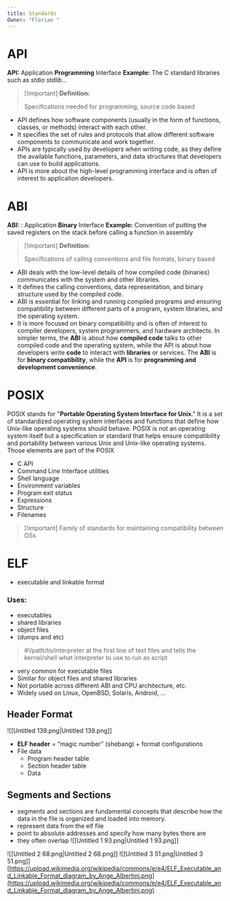 ```yaml
---
title: Standards
Owner: "Florian "
---
```

# API
**API:** Application **Programming** Interface
**Example:** The C standard libraries such as _stdio stdlib_…

> [!important] **Definition:**
> 
> Specifications needed for programming, source code based
- API defines how software components (usually in the form of functions, classes, or methods) interact with each other.
- It specifies the set of rules and protocols that allow different software components to communicate and work together.
- APIs are typically used by developers when writing code, as they define the available functions, parameters, and data structures that developers can use to build applications.
- API is more about the high-level programming interface and is often of interest to application developers.
# ABI
**ABI:** : Application **Binary** Interface
**Example:** Convention of putting the saved registers on the stack before calling a function in assembly

> [!important] **Definition:**
> 
> Specifications of calling conventions and file formats, binary based
- ABI deals with the low-level details of how compiled code (binaries) communicates with the system and other libraries.
- It defines the calling conventions, data representation, and binary structure used by the compiled code.
- ABI is essential for linking and running compiled programs and ensuring compatibility between different parts of a program, system libraries, and the operating system.
- It is more focused on binary compatibility and is often of interest to compiler developers, system programmers, and hardware architects.
In simpler terms, the **ABI** is about how **compiled code** talks to other compiled code and the operating system, while the API is about how developers write **code** to interact with **libraries** or services. The **ABI** is for **binary compatibility**, while the **API** is for **programming and development convenience**.
# POSIX
POSIX stands for "**Portable Operating System Interface for Unix**." It is a set of standardized operating system interfaces and functions that define how Unix-like operating systems should behave. POSIX is not an operating system itself but a specification or standard that helps ensure compatibility and portability between various Unix and Unix-like operating systems.
Those elements are part of the POSIX
- C API
- Command Line Interface utilities
- Shell language
- Environment variables
- Program exit status
- Expressions
- Structure
- Filenames

> [!important] Family of standards for maintaining compatibility between OSs
# ELF
- executable and linkable format
### Uses:
- executables
- shared libraries
- object files
- (dumps and etc)

> #!/path/to/interpreter at the first line of text files and tells the kernel/shell what interpreter to use to run as script
- very common for executable files
- Similar for object files and shared libraries
- Not portable across different ABI and CPU architecture, etc.
- Widely used on Linux, OpenBSD, Solaris, Android, …
  
## Header Format
![[Untitled 139.png|Untitled 139.png]]
  
- **ELF header** = “magic number” (shebang) + format configurations
- File data
    - Program header table
    - Section header table
    - Data
## Segments and Sections
- segments and sections are fundamental concepts that describe how the data in the file is organized and loaded into memory.
- represent data from the elf file
- point to absolute addresses and specify how many bytes there are
- they often overlap
![[Untitled 1 93.png|Untitled 1 93.png]]
  
  
  
![[Untitled 2 68.png|Untitled 2 68.png]]
![[Untitled 3 51.png|Untitled 3 51.png]]
[https://upload.wikimedia.org/wikipedia/commons/e/e4/ELF_Executable_and_Linkable_Format_diagram_by_Ange_Albertini.png](https://upload.wikimedia.org/wikipedia/commons/e/e4/ELF_Executable_and_Linkable_Format_diagram_by_Ange_Albertini.png)